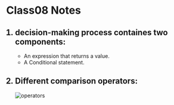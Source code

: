 # **Class08 Notes** #

<ol>

## <li> decision-making process containes two components: </li> ##

- An expression that returns a value.
- A Conditional statement.

## <li> Different comparison operators:  </li> ##


![operators](https://www.lifewire.com/thmb/7iOKrK5_6nRJhCeMzskKG3N4TB4=/1201x640/filters:no_upscale():max_bytes(150000):strip_icc()/excel-google-spreadsheets-comparison-operators-583c9dae5f9b58d5b189efb0.jpg)












</ol>



